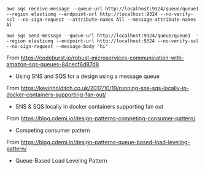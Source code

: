 ```
aws sqs receive-message --queue-url http://localhost:9324/queue/queue1  --region elasticmq --endpoint-url http://localhost:9324 --no-verify-ssl --no-sign-request --attribute-names All --message-attribute-names Al

aws sqs send-message --queue-url http://localhost:9324/queue/queue1  --region elasticmq --endpoint-url http://localhost:9324 --no-verify-ssl --no-sign-request --message-body "hi"
```

From https://codeburst.io/robust-microservices-communication-with-amazon-sqs-queues-84cecf6d87d8
* Using SNS and SQS for a design using a message queue

From https://kevinholditch.co.uk/2017/10/19/running-sns-sqs-locally-in-docker-containers-supporting-fan-out/
* SNS & SQS locally in docker containers supporting fan out

From https://blog.cdemi.io/design-patterns-competing-consumer-pattern/
* Competing consumer pattern

From https://blog.cdemi.io/design-patterns-queue-based-load-leveling-pattern/
* Queue-Based Load Leveling Pattern